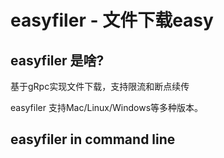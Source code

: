 # easyfiler - 文件下载easy

## easyfiler 是啥?

基于gRpc实现文件下载，支持限流和断点续传

easyfiler 支持Mac/Linux/Windows等多种版本。

## easyfiler in command line

